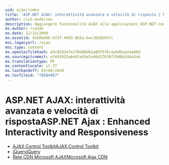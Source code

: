 ```yaml
---
uid: ajax/index
title: 'ASP.NET AJAX: interattività avanzata e velocità di risposta | Microsoft Docs'
author: rick-anderson
description: Aggiungere funzionalità AJAX alle applicazioni ASP.NET con jQuery o AJAX Control Toolkit. Migliorare le prestazioni delle applicazioni AJAX con il micro...
ms.author: riande
ms.date: 12/15/2009
ms.assetid: 42b0bd66-bf2f-4993-8b5a-bac3028201fc
msc.legacyurl: /ajax
msc.type: content
ms.openlocfilehash: 43c0593e7e2f8dd8db1a89f57bcaa5dbae2ae00d
ms.sourcegitcommit: e7e91932a6e91a63e2e46417626f39d6b244a3ab
ms.translationtype: MT
ms.contentlocale: it-IT
ms.lasthandoff: 03/06/2020
ms.locfileid: "78584987"
---
```

# <a name="aspnet-ajax--enhanced-interactivity-and-responsiveness"></a><span data-ttu-id="f83da-104">ASP.NET AJAX: interattività avanzata e velocità di risposta</span><span class="sxs-lookup"><span data-stu-id="f83da-104">ASP.NET Ajax : Enhanced Interactivity and Responsiveness</span></span>

- [<span data-ttu-id="f83da-105">AJAX Control Toolkit</span><span class="sxs-lookup"><span data-stu-id="f83da-105">AJAX Control Toolkit</span></span>](https://go.devexpress.com/AjaxControlToolkit_ASP_Resources_ASP_AJAX_Index.aspx)
- [<span data-ttu-id="f83da-106">jQuery</span><span class="sxs-lookup"><span data-stu-id="f83da-106">jQuery</span></span>](http://jquery.com/)
- [<span data-ttu-id="f83da-107">Rete CDN Microsoft AJAX</span><span class="sxs-lookup"><span data-stu-id="f83da-107">Microsoft Ajax CDN</span></span>](cdn/overview.md)
